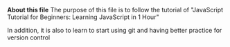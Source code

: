 **About this file**
The purpose of this file is to follow the tutorial of "JavaScript Tutorial for Beginners: Learning JavaScript in 1 Hour"

In addition, it is also to learn to start using git and having better practice for version control